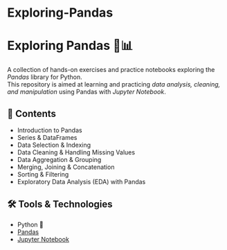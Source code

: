 # Exploring-Pandas
# Exploring Pandas 🐼📊  

A collection of hands-on exercises and practice notebooks exploring the *Pandas* library for Python.  
This repository is aimed at learning and practicing *data analysis, cleaning, and manipulation* using Pandas with *Jupyter Notebook*.  

## 📂 Contents  
- Introduction to Pandas  
- Series & DataFrames  
- Data Selection & Indexing  
- Data Cleaning & Handling Missing Values  
- Data Aggregation & Grouping  
- Merging, Joining & Concatenation  
- Sorting & Filtering  
- Exploratory Data Analysis (EDA) with Pandas  

## 🛠 Tools & Technologies  
- Python 🐍  
- [Pandas](https://pandas.pydata.org/)  
- [Jupyter Notebook](https://jupyter.org/)

